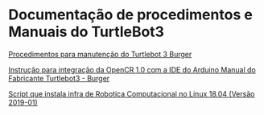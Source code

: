 # Documentação de procedimentos e Manuais do TurtleBot3


[Procedimentos para manutenção do Turtlebot 3 Burger ](https://drive.google.com/drive/folders/1hfYtyy-8ZpKP3JPr3eAu3raC31xjLDV2)

[Instrução para integração da OpenCR 1.0 com a  IDE do Arduino ](https://drive.google.com/drive/folders/1QLU0i7zrm9wz8y7pYGHu7u2vuVnl6YnU)
[Manual do Fabricante Turtlebot3 - Burger ](https://drive.google.com/drive/folders/13JiMVwklAkd51lWxJTq1ACc4vhly9uup)

[Script que instala infra de Robotica Computacional no Linux 18.04 (Versão 2019-01)](https://github.com/Insper/404/blob/master/scripts_robotica/infra_robotica.sh)

